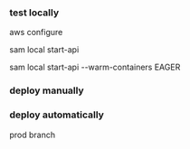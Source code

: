 ### test locally
aws configure

sam local start-api

sam local start-api
 --warm-containers EAGER

### deploy manually

### deploy automatically
prod branch
